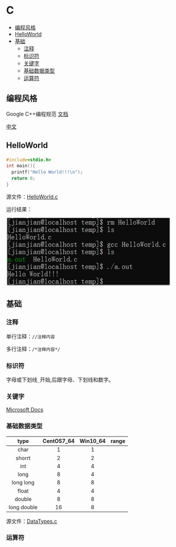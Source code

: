 # C
- [编程风格](#编程风格)
- [HelloWorld](#HelloWorld)
- [基础](#基础)
  * [注释](#注释)
  * [标识符](#标识符)
  * [关键字](#关键字)
  * [基础数据类型](#基础数据类型)
  * [运算符](#运算符)
## 编程风格
Google C++编程规范 [文档](https://google.github.io/styleguide/cppguide.html)

[中文](GoogleC++StyleGuide.md)
## HelloWorld

```C
#include<stdio.h>
int main(){
  printf("Hello World!!!\n");
  return 0;
}
```

源文件：[HelloWorld.c](source/HelloWorld.c)

运行结果：

![CentOS7](image/HelloWorld.png)

## 基础
### 注释
单行注释：`//注释内容`

多行注释：`/*注释内容*/`
### 标识符
字母或下划线`_`开始,后跟字母、下划线和数字。
### 关键字
[Microsoft Docs](https://docs.microsoft.com/zh-cn/cpp/c-language/c-keywords)
### 基础数据类型
|type|CentOS7_64|Win10_64|range|
|:-:|:-:|:-:|:-:|
|char|1|1||
|shorrt|2|2||
|int|4|4||
|long|8|4||
|long long|8|8||
|float|4|4||
|double|8|8||
|long double|16|8|

源文件：[DataTypes.c](source/DataTypes.c)
### 运算符
### 

## 

## 

## 
